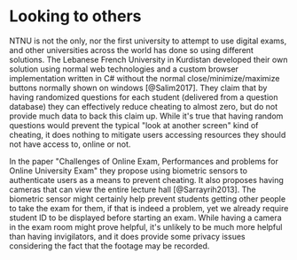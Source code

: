 # Looking to others
NTNU is not the only, nor the first university to attempt to use digital exams,
and other universities across the world has done so using different solutions.
The Lebanese French University in Kurdistan developed their own solution using
normal web technologies and a custom browser implementation written in C#
without the normal close/minimize/maximize buttons normally shown on windows
[@Salim2017]. They claim that by having randomized questions for each student
(delivered from a question database) they can effectively reduce cheating to
almost zero, but do not provide much data to back this claim up. While it's true
that having random questions would prevent the typical "look at another screen"
kind of cheating, it does nothing to mitigate users accessing resources they
should not have access to, online or not.

In the paper "Challenges of Online Exam, Performances and problems for Online
University Exam" they propose using biometric sensors to authenticate users as a
means to prevent cheating. It also proposes having cameras that can view the
entire lecture hall [@Sarrayrih2013]. The biometric sensor might certainly help
prevent students getting other people to take the exam for them, if that is
indeed a problem, yet we already require student ID to be displayed before
starting an exam. While having a camera in the exam room might prove helpful,
it's unlikely to be much more helpful than having invigilators, and it does
provide some privacy issues considering the fact that the footage may be
recorded.
